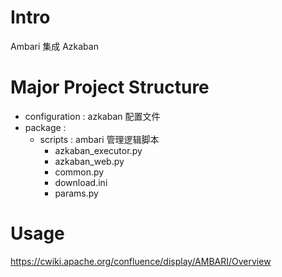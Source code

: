 # Intro
Ambari 集成 Azkaban

# Major Project Structure
- configuration : azkaban 配置文件
- package : 
  - scripts :  ambari 管理逻辑脚本
    - azkaban_executor.py  
    - azkaban_web.py
    - common.py
    - download.ini
    - params.py
# Usage
https://cwiki.apache.org/confluence/display/AMBARI/Overview
